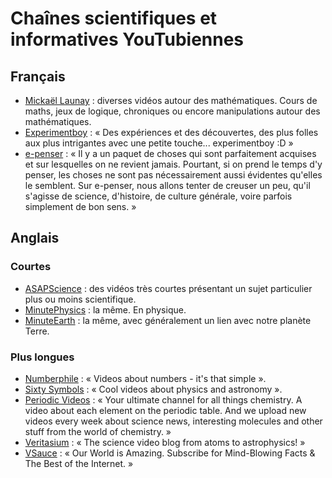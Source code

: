 # Chaînes scientifiques et informatives YouTubiennes

## Français

 - [Mickaël Launay](https://www.youtube.com/user/Micmaths) : diverses vidéos autour des mathématiques. Cours de maths, jeux de logique, chroniques ou encore manipulations autour des mathématiques.
 - [Experimentboy](https://www.youtube.com/user/experimentboyTV) : « Des expériences et des découvertes, des plus folles aux plus intrigantes avec une petite touche... experimentboy :D »
 - [e-penser](https://www.youtube.com/user/epenser1/) : « Il y a un paquet de choses qui sont parfaitement acquises et sur lesquelles on ne revient jamais. Pourtant, si on prend le temps d'y penser, les choses ne sont pas nécessairement aussi évidentes qu'elles le semblent. Sur e-penser, nous allons tenter de creuser un peu, qu'il s'agisse de science, d'histoire, de culture générale, voire parfois simplement de bon sens. »


## Anglais

### Courtes

 - [ASAPScience](https://www.youtube.com/channel/UCC552Sd-3nyi_tk2BudLUzA) : des vidéos très courtes présentant un sujet particulier plus ou moins scientifique.
 - [MinutePhysics](https://www.youtube.com/channel/UCUHW94eEFW7hkUMVaZz4eDg) : la même. En physique.
 - [MinuteEarth](https://www.youtube.com/channel/UCeiYXex_fwgYDonaTcSIk6w) : la même, avec généralement un lien avec notre planète Terre.

### Plus longues

 - [Numberphile](https://www.youtube.com/channel/UCoxcjq-8xIDTYp3uz647V5A) : « Videos about numbers - it's that simple ».
 - [Sixty Symbols](https://www.youtube.com/channel/UCvBqzzvUBLCs8Y7Axb-jZew) : « Cool videos about physics and astronomy ».
 - [Periodic Videos](https://www.youtube.com/channel/UCtESv1e7ntJaLJYKIO1FoYw) : « Your ultimate channel for all things chemistry. A video about each element on the periodic table. And we upload new videos every week about science news, interesting molecules and other stuff from the world of chemistry. »
 - [Veritasium](https://www.youtube.com/channel/UCHnyfMqiRRG1u-2MsSQLbXA) : « The science video blog from atoms to astrophysics! »
 - [VSauce](https://www.youtube.com/channel/UC6nSFpj9HTCZ5t-N3Rm3-HA) : « Our World is Amazing. Subscribe for Mind-Blowing Facts & The Best of the Internet. »
